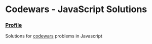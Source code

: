 # Codewars - JavaScript Solutions

### [Profile](https://www.codewars.com/users/Alyssa-Ng)
Solutions for <a href="http://www.codewars.com">codewars</a> problems in Javascript
